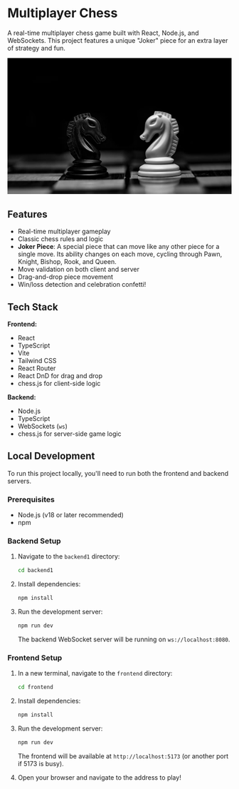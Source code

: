 # Multiplayer Chess

A real-time multiplayer chess game built with React, Node.js, and WebSockets. This project features a unique "Joker" piece for an extra layer of strategy and fun.

![Chessboard Screenshot](frontend/public/chessboard.png)

## Features

- Real-time multiplayer gameplay
- Classic chess rules and logic
- **Joker Piece**: A special piece that can move like any other piece for a single move. Its ability changes on each move, cycling through Pawn, Knight, Bishop, Rook, and Queen.
- Move validation on both client and server
- Drag-and-drop piece movement
- Win/loss detection and celebration confetti!

## Tech Stack

**Frontend:**

- React
- TypeScript
- Vite
- Tailwind CSS
- React Router
- React DnD for drag and drop
- chess.js for client-side logic

**Backend:**

- Node.js
- TypeScript
- WebSockets (`ws`)
- chess.js for server-side game logic

## Local Development

To run this project locally, you'll need to run both the frontend and backend servers.

### Prerequisites

- Node.js (v18 or later recommended)
- npm

### Backend Setup

1.  Navigate to the `backend1` directory:
    ```bash
    cd backend1
    ```

2.  Install dependencies:
    ```bash
    npm install
    ```

3.  Run the development server:
    ```bash
    npm run dev
    ```
    The backend WebSocket server will be running on `ws://localhost:8080`.

### Frontend Setup

1.  In a new terminal, navigate to the `frontend` directory:
    ```bash
    cd frontend
    ```

2.  Install dependencies:
    ```bash
    npm install
    ```

3.  Run the development server:
    ```bash
    npm run dev
    ```
    The frontend will be available at `http://localhost:5173` (or another port if 5173 is busy).

4.  Open your browser and navigate to the address to play!


